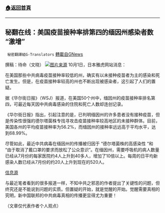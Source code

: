 ###  [:house:返回首頁](https://github.com/ourhimalayas/txt)
---


## 秘翻在线：美国疫苗接种率排第四的缅因州感染者数 &#8220;激增&#8221;
` 秘密翻譯組G-Translators` [轉載自GNews](https://gnews.org/zh-hans/1566509/)

撰稿：待命（文晓）
![](https://assets.gnews.org/wp-content/uploads/2021/10/画像5.png)[图片来源](https://www.rfi.fr/cn/%E4%B8%AD%E5%9B%BD/20200213-%E6%96%B0%E5%86%A0%E8%82%BA%E7%82%8E-%E7%AC%AC%E5%9B%9B%E4%BB%A3%E7%97%85%E6%AF%92%E6%84%9F%E6%9F%93%E5%BC%BA%E9%9C%87%E5%87%BA%E7%8E%B0)
10月1日，日本雅虎网站消息：

在美国那些中共病毒疫苗接种率较低的州，确实有以未接种疫苗者为主的感染和死亡发生。但是，在疫苗接种率较高的州也不断出现被感染者，这引起了人们的置疑。

据《华尔街日报》（WSJ）报道，在美国50个州中，缅因州的疫苗接种率排名第四，可最近每天因中共病毒感染的住院和死亡人数却连创记录。

《华尔街日报》指出，引起注意的是，已判明缅因州的许多患者没有接种疫苗，但是传染性很强的德尔塔菌株专找寻攻击疫苗接种率较高地区的未接种群体。目前，美国各州的平均疫苗接种率为56.2%，而缅因州的接种率远远高于平均水平，达到68.99%。

尽管如此，最近中共病毒在缅因州的传播被归因于 “德尔塔菌株的高感染性 “和 “由于取消了戴口罩的要求而放松了公众意识”。在缅因州，需要呼吸机的病人数量已经从7月份的每家医院约4人上升到40多人，增加了10倍以上。每周的日平均新感染人数已经从7月份的约20人上升到现在的520人。

[信息源](https://news.yahoo.co.jp/articles/5281123c50ab6f19d4c90a423d690f668842be0f)

与最近笔者看到的很多报道一样，不知中共之邪恶的作者提出了关键性的问题，但终究还是不能说到问题的实质。但置疑的开始，就是觉醒的开始。觉醒需要真相的究明，新中国联邦的中共病毒真相的传播更显得尤为重要！

（文章仅代表作者个人观点）
